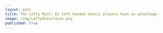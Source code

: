 ```yaml
---
layout: post
title: The Lefty Myth: Do left handed tennis players have an advantage?
image: /img/LeftyOnSurfaces.png
published: True
---
```


